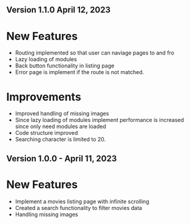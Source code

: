 ## Version 1.1.0 April 12, 2023
# New Features
* Routing implemented so that user can naviage pages to and fro
* Lazy loading of modules
* Back button functionality in listing page
* Error page is implement if the route is not matched.

# Improvements
* Improved handling of missing images
* Since lazy loading of modules implement performance is increased since only need modules are loaded
* Code structure improved
* Searching character is limited to 20.



## Version 1.0.0 - April 11, 2023
# New Features
* Implement a movies listing page with infinite scrolling
* Created a search functionality to filter movies data
* Handling missing images
